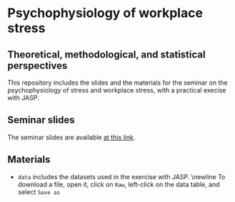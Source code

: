 # Psychophysiology of workplace stress
## Theoretical, methodological, and statistical perspectives
This repository includes the slides and the materials for the seminar on the psychophysiology of stress and workplace stress, with a practical execise with JASP.

## Seminar slides
The seminar slides are available [at this link](https://luca-menghini.github.io/PsyPhy-workplaceStress/psyphyWorkStress.pdf).

## Materials
- `data` includes the datasets used in the exercise with JASP. \newline To download a file, open it, click on `Raw`, left-click on the data table, and select `Save as`
